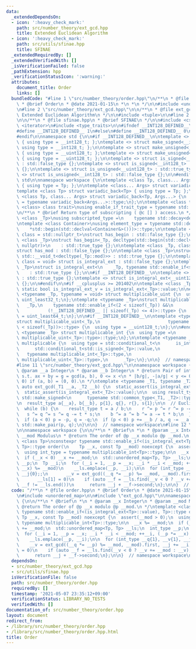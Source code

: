 ```yaml
---
data:
  _extendedDependsOn:
  - icon: ':heavy_check_mark:'
    path: src/number_theory/ext_gcd.hpp
    title: Extended Euclidean Algorithm
  - icon: ':heavy_check_mark:'
    path: src/utils/sfinae.hpp
    title: SFINAE
  _extendedRequiredBy: []
  _extendedVerifiedWith: []
  _isVerificationFailed: false
  _pathExtension: hpp
  _verificationStatusIcon: ':warning:'
  attributes:
    document_title: Order
    links: []
  bundledCode: "#line 1 \"src/number_theory/order.hpp\"\n/**\n * @file order.hpp\n\
    \ * @brief Order\n * @date 2021-01-15\n *\n *\n */\n\n#include <unordered_map>\n\
    \n#line 2 \"src/number_theory/ext_gcd.hpp\"\n\n/**\n * @file ext_gcd.hpp\n * @brief\
    \ Extended Euclidean Algorithm\n */\n\n#include <tuple>\n\n#line 2 \"src/utils/sfinae.hpp\"\
    \n\n/**\n * @file sfinae.hpp\n * @brief SFINAE\n */\n\n#include <cstdint>\n#include\
    \ <iterator>\n#include <type_traits>\n\n#ifndef __INT128_DEFINED__\n\n#ifdef __SIZEOF_INT128__\n\
    #define __INT128_DEFINED__ 1\n#else\n#define __INT128_DEFINED__ 0\n#endif\n\n\
    #endif\n\nnamespace std {\n\n#if __INT128_DEFINED__\n\ntemplate <> struct make_signed<__uint128_t>\
    \ { using type = __int128_t; };\ntemplate <> struct make_signed<__int128_t> {\
    \ using type = __int128_t; };\n\ntemplate <> struct make_unsigned<__uint128_t>\
    \ { using type = __uint128_t; };\ntemplate <> struct make_unsigned<__int128_t>\
    \ { using type = __uint128_t; };\n\ntemplate <> struct is_signed<__uint128_t>\
    \ : std::false_type {};\ntemplate <> struct is_signed<__int128_t> : std::true_type\
    \ {};\n\ntemplate <> struct is_unsigned<__uint128_t> : std::true_type {};\ntemplate\
    \ <> struct is_unsigned<__int128_t> : std::false_type {};\n\n#endif\n\n}  // namespace\
    \ std\n\nnamespace workspace {\n\ntemplate <class Tp, class... Args> struct variadic_front\
    \ { using type = Tp; };\n\ntemplate <class... Args> struct variadic_back;\n\n\
    template <class Tp> struct variadic_back<Tp> { using type = Tp; };\n\ntemplate\
    \ <class Tp, class... Args> struct variadic_back<Tp, Args...> {\n  using type\
    \ = typename variadic_back<Args...>::type;\n};\n\ntemplate <class type, template\
    \ <class> class trait>\nusing enable_if_trait_type = typename std::enable_if<trait<type>::value>::type;\n\
    \n/**\n * @brief Return type of subscripting ( @c [] ) access.\n */\ntemplate\
    \ <class _Tp>\nusing subscripted_type =\n    typename std::decay<decltype(std::declval<_Tp&>()[0])>::type;\n\
    \ntemplate <class Container>\nusing element_type = typename std::decay<decltype(\n\
    \    *std::begin(std::declval<Container&>()))>::type;\n\ntemplate <class _Tp,\
    \ class = std::nullptr_t>\nstruct has_begin : std::false_type {};\n\ntemplate\
    \ <class _Tp>\nstruct has_begin<_Tp, decltype(std::begin(std::declval<_Tp>()),\
    \ nullptr)>\n    : std::true_type {};\n\ntemplate <class _Tp, class = std::nullptr_t>\n\
    struct has_mod : std::false_type {};\n\ntemplate <class _Tp>\nstruct has_mod<_Tp,\
    \ std::__void_t<decltype(_Tp::mod)>> : std::true_type {};\n\ntemplate <class _Tp,\
    \ class = void> struct is_integral_ext : std::false_type {};\ntemplate <class\
    \ _Tp>\nstruct is_integral_ext<\n    _Tp, typename std::enable_if<std::is_integral<_Tp>::value>::type>\n\
    \    : std::true_type {};\n\n#if __INT128_DEFINED__\n\ntemplate <> struct is_integral_ext<__int128_t>\
    \ : std::true_type {};\ntemplate <> struct is_integral_ext<__uint128_t> : std::true_type\
    \ {};\n\n#endif\n\n#if __cplusplus >= 201402\n\ntemplate <class _Tp>\nconstexpr\
    \ static bool is_integral_ext_v = is_integral_ext<_Tp>::value;\n\n#endif\n\ntemplate\
    \ <typename _Tp, typename = void> struct multiplicable_uint {\n  using type =\
    \ uint_least32_t;\n};\ntemplate <typename _Tp>\nstruct multiplicable_uint<\n \
    \   _Tp,\n    typename std::enable_if<(2 < sizeof(_Tp)) &&\n                 \
    \           (!__INT128_DEFINED__ || sizeof(_Tp) <= 4)>::type> {\n  using type\
    \ = uint_least64_t;\n};\n\n#if __INT128_DEFINED__\n\ntemplate <typename _Tp>\n\
    struct multiplicable_uint<_Tp,\n                          typename std::enable_if<(4\
    \ < sizeof(_Tp))>::type> {\n  using type = __uint128_t;\n};\n\n#endif\n\ntemplate\
    \ <typename _Tp> struct multiplicable_int {\n  using type =\n      typename std::make_signed<typename\
    \ multiplicable_uint<_Tp>::type>::type;\n};\n\ntemplate <typename _Tp> struct\
    \ multiplicable {\n  using type = std::conditional_t<\n      is_integral_ext<_Tp>::value,\n\
    \      std::conditional_t<std::is_signed<_Tp>::value,\n                      \
    \   typename multiplicable_int<_Tp>::type,\n                         typename\
    \ multiplicable_uint<_Tp>::type>,\n      _Tp>;\n};\n\n}  // namespace workspace\n\
    #line 11 \"src/number_theory/ext_gcd.hpp\"\n\nnamespace workspace {\n\n/**\n *\
    \ @param __a Integer\n * @param __b Integer\n * @return Pair of integers (x, y)\
    \ s.t. ax + by = g = gcd(a, b), 0 <= x <\n * |b/g|, -|a/g| < y <= 0. Return (0,\
    \ 0) if (a, b) = (0, 0).\n */\ntemplate <typename _T1, typename _T2> constexpr\
    \ auto ext_gcd(_T1 __a, _T2 __b) {\n  static_assert(is_integral_ext<_T1>::value);\n\
    \  static_assert(is_integral_ext<_T2>::value);\n\n  using result_type = typename\
    \ std::make_signed<\n      typename std::common_type<_T1, _T2>::type>::type;\n\
    \n  result_type a{__a}, b{__b}, p{1}, q{}, r{}, s{1};\n\n  // Euclidean algorithm\n\
    \  while (b) {\n    result_type t = a / b;\n    r ^= p ^= r ^= p -= t * r;\n \
    \   s ^= q ^= s ^= q -= t * s;\n    b ^= a ^= b ^= a -= t * b;\n  }\n\n  // Normalize\n\
    \  if (a < 0) p = -p, q = -q;\n  if (p < 0) p += __b / a, q -= __a / a;\n\n  return\
    \ std::make_pair(p, q);\n}\n\n}  // namespace workspace\n#line 12 \"src/number_theory/order.hpp\"\
    \n\nnamespace workspace {\n\n/**\n * @brief\n *\n * @param __x Integer\n * @param\
    \ __mod Modulus\n * @return The order of @p __x modulo @p __mod.\n */\ntemplate\
    \ <class Tp>\nconstexpr typename std::enable_if<(is_integral_ext<Tp>::value),\
    \ Tp>::type order(\n    Tp __x, const Tp __mod) noexcept {\n  assert(__mod > 0);\n\
    \  using int_type = typename multiplicable_int<Tp>::type;\n\n  __x %= __mod;\n\
    \  if (__x < 0) __x += __mod;\n  std::unordered_map<Tp, Tp> __ls;\n  int_type\
    \ __p;\n  Tp __i;\n  for (__i = 1, __p = __x; __i * __i < __mod; ++__i, (__p *=\
    \ __x) %= __mod)\n    __ls.emplace(__p, __i);\n\n  for (int_type __q{1}, __v{1},\
    \ __j{0};;\n       __v = ext_gcd((__q *= __p) %= __mod, __mod).first, __j += __i,\n\
    \       __ls[1] = 0)\n    if (auto __f = __ls.find(__v < 0 ? __v += __mod : __v);\
    \ __f != __ls.end())\n      return __j + __f->second;\n};\n\n}  // namespace workspace\n"
  code: "/**\n * @file order.hpp\n * @brief Order\n * @date 2021-01-15\n *\n *\n */\n\
    \n#include <unordered_map>\n\n#include \"ext_gcd.hpp\"\n\nnamespace workspace\
    \ {\n\n/**\n * @brief\n *\n * @param __x Integer\n * @param __mod Modulus\n *\
    \ @return The order of @p __x modulo @p __mod.\n */\ntemplate <class Tp>\nconstexpr\
    \ typename std::enable_if<(is_integral_ext<Tp>::value), Tp>::type order(\n   \
    \ Tp __x, const Tp __mod) noexcept {\n  assert(__mod > 0);\n  using int_type =\
    \ typename multiplicable_int<Tp>::type;\n\n  __x %= __mod;\n  if (__x < 0) __x\
    \ += __mod;\n  std::unordered_map<Tp, Tp> __ls;\n  int_type __p;\n  Tp __i;\n\
    \  for (__i = 1, __p = __x; __i * __i < __mod; ++__i, (__p *= __x) %= __mod)\n\
    \    __ls.emplace(__p, __i);\n\n  for (int_type __q{1}, __v{1}, __j{0};;\n   \
    \    __v = ext_gcd((__q *= __p) %= __mod, __mod).first, __j += __i,\n       __ls[1]\
    \ = 0)\n    if (auto __f = __ls.find(__v < 0 ? __v += __mod : __v); __f != __ls.end())\n\
    \      return __j + __f->second;\n};\n\n}  // namespace workspace\n"
  dependsOn:
  - src/number_theory/ext_gcd.hpp
  - src/utils/sfinae.hpp
  isVerificationFile: false
  path: src/number_theory/order.hpp
  requiredBy: []
  timestamp: '2021-05-07 23:35:12+09:00'
  verificationStatus: LIBRARY_NO_TESTS
  verifiedWith: []
documentation_of: src/number_theory/order.hpp
layout: document
redirect_from:
- /library/src/number_theory/order.hpp
- /library/src/number_theory/order.hpp.html
title: Order
---
```

